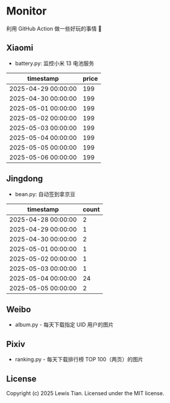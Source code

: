 # Monitor

利用 GitHub Action 做一些好玩的事情 🤣

## Xiaomi

- battery.py: 监控小米 13 电池服务

<!-- xiaomi13battery-start -->

| timestamp | price |
| --- | --- |
| 2025-04-29 00:00:00 | 199 |
| 2025-04-30 00:00:00 | 199 |
| 2025-05-01 00:00:00 | 199 |
| 2025-05-02 00:00:00 | 199 |
| 2025-05-03 00:00:00 | 199 |
| 2025-05-04 00:00:00 | 199 |
| 2025-05-05 00:00:00 | 199 |
| 2025-05-06 00:00:00 | 199 |

<!-- xiaomi13battery-end -->

## Jingdong

- bean.py: 自动签到拿京豆

<!-- jingdongbean-start -->

| timestamp | count |
| --- | --- |
| 2025-04-28 00:00:00 | 2 |
| 2025-04-29 00:00:00 | 1 |
| 2025-04-30 00:00:00 | 2 |
| 2025-05-01 00:00:00 | 1 |
| 2025-05-02 00:00:00 | 1 |
| 2025-05-03 00:00:00 | 1 |
| 2025-05-04 00:00:00 | 24 |
| 2025-05-05 00:00:00 | 2 |

<!-- jingdongbean-end -->

## Weibo

- album.py - 每天下载指定 UID 用户的图片

## Pixiv

- ranking.py - 每天下载排行榜 TOP 100（两页）的图片

## License

Copyright (c) 2025 Lewis Tian. Licensed under the MIT license.
